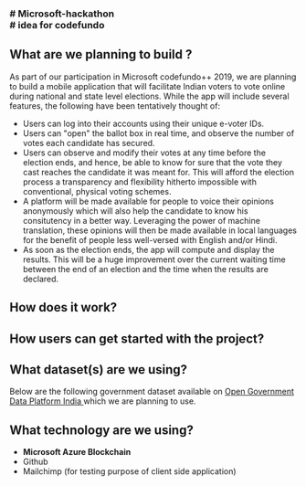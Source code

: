 <h3># Microsoft-hackathon <br>
# idea for codefundo</h3>

<h2>What are we planning to build ?</h2>
<p>
As part of our participation in Microsoft codefundo++ 2019, we are planning to build a mobile application that will facilitate Indian voters to vote online during national and state level elections. While the app will include several features, the following have been tentatively thought of:
  
  <ul>
    <li> Users can log into their accounts using their unique e-voter IDs.
    <li> Users can "open" the ballot box in real time, and observe the number of votes each candidate has secured.
    <li> Users can observe and modify their votes at any time before the election ends, and hence, be able to know for sure that the vote they cast reaches the candidate it was meant for. This will afford the election process a transparency and flexibility hitherto impossible with conventional, physical voting schemes. 
    <li> A platform will be made available for people to voice their opinions anonymously which will also help the candidate to know his consitutency in a better way. Leveraging the power of machine translation, these opinions will then be made available in local languages for the benefit of people less well-versed with English and/or Hindi.
    <li> As soon as the election ends, the app will compute and display the results. This will be a huge improvement over the current waiting time between the end of an election and the time when the results are declared.
  </ul>
  
</p>


<h2>How does it work?</h2>
<p>
  
  

</p>


<h2>How users can get started with the project?</h2>
<p>
  
  

</p>

<h2>What dataset(s) are we using?</h2>
<p> Below are the following government dataset available on  <a href="https://data.gov.in/">Open Government Data Platform India </a>which we are planning to use.

</p>


<h2>What technology are we using?</h2>
<p>
  <ul>
    <li><strong>Microsoft Azure Blockchain</strong></li> 
     <li> Github</li> 
    <li> Mailchimp <en>(for testing purpose of client side application) </en></li> 
     
  </ul>
  

</p>
